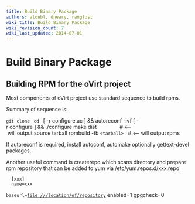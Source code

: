 ```yaml
---
title: Build Binary Package
authors: alonbl, dneary, ranglust
wiki_title: Build Binary Package
wiki_revision_count: 7
wiki_last_updated: 2014-07-01
---
```


# Build Binary Package

## Building RPM for the oVirt project

Most components of oVirt project use standard sequence to build rpms.

Summary of sequence is:

`git clone `<repository>
`cd `<repository>
      [ -r configure.ac ] && autoreconf -ivf
      [ -r configure ] && ./configure
      make dist                # <-- will output source tarball
      rpmbuild -tb `<tarball>`   # <-- will output rpms

If autoreconf is required, install autoconf, automake optionally gettext-devel packages.

Another useful command is createrepo which scans directory and prepare rpm repository that can be added to yum via /etc/yum.repos.d/xxx.repo

      [xxx]
      name=xxx
`baseurl=`[`file:///location/of/repository`](file:///location/of/repository)
      enabled=1
      gpgcheck=0
